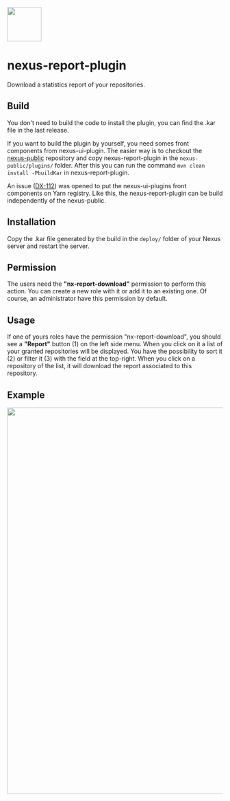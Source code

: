 <img src="https://zupimages.net/up/20/37/uwy6.png" width="80"/>

# nexus-report-plugin

Download a statistics report of your repositories.

## Build
You don't need to build the code to install the plugin, you can find the .kar file in the last release.

If you want to build the plugin by yourself, you need somes front components from nexus-ui-plugin.
The easier way is to checkout the <a href="https://github.com/sonatype/nexus-public">nexus-public</a> repository and copy nexus-report-plugin in the `nexus-public/plugins/` folder.
After this you can run the command `mvn clean install -PbuildKar` in nexus-report-plugin.

An issue (<a href="https://issues.sonatype.org/browse/DX-112">DX-112</a>) was opened to put the nexus-ui-plugins front components on Yarn registry. Like this, the nexus-report-plugin can be build independently of the nexus-public.

## Installation
Copy the .kar file generated by the build in the `deploy/` folder of your Nexus server and restart the server.

## Permission
The users need the **"nx-report-download"** permission to perform this action.
You can create a new role with it or add it to an existing one.
Of course, an administrator have this permission by default.

## Usage
If one of yours roles have the permission "nx-report-download", you should see a **"Report"** button (1) on the left side menu.
When you click on it a list of your granted repositories will be displayed. You have the possibility to sort it (2) or filter it (3) with the field at the top-right.
When you click on a repository of the list, it will download the report associated to this repository.

## Example

<img src="https://zupimages.net/up/20/36/egx2.png" width="900"/>